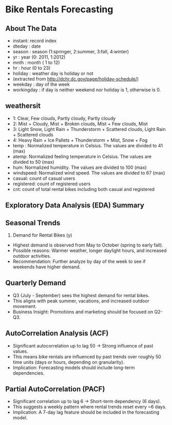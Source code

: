 # Bike Rentals Forecasting

## About The Data

- instant: record index
- dteday : date
- season : season (1:springer, 2:summer, 3:fall, 4:winter)
- yr : year (0: 2011, 1:2012)
- mnth : month ( 1 to 12)
- hr : hour (0 to 23)
- holiday : weather day is holiday or not
- (extracted from <http://dchr.dc.gov/page/holiday-schedule/>)
- weekday : day of the week
- workingday : if day is neither weekend nor holiday is 1, otherwise is 0.

## weathersit

- 1: Clear, Few clouds, Partly cloudy, Partly cloudy
- 2: Mist + Cloudy, Mist + Broken clouds, Mist + Few clouds, Mist
- 3: Light Snow, Light Rain + Thunderstorm + Scattered clouds, Light Rain + Scattered clouds
- 4: Heavy Rain + Ice Pallets + Thunderstorm + Mist, Snow + Fog
- temp : Normalized temperature in Celsius. The values are divided to 41 (max)
- atemp: Normalized feeling temperature in Celsius. The values are divided to 50 (max)
- hum: Normalized humidity. The values are divided to 100 (max)
- windspeed: Normalized wind speed. The values are divided to 67 (max)
- casual: count of casual users
- registered: count of registered users
- cnt: count of total rental bikes including both casual and registered

## Exploratory Data Analysis (EDA) Summary

## Seasonal Trends

1. Demand for Rental Bikes (y)

- Highest demand is observed from May to October (spring to early fall).
- Possible reasons: Warmer weather, longer daylight hours, and increased outdoor activities.
- Recommendation: Further analyze by day of the week to see if weekends have higher demand.

## Quarterly Demand

- Q3 (July - September) sees the highest demand for rental bikes.
- This aligns with peak summer, vacations, and increased outdoor movement.
- Business Insight: Promotions and marketing should be focused on Q2-Q3.

## AutoCorrelation Analysis (ACF)

- Significant autocorrelation up to lag 50 → Strong influence of past values.
- This means bike rentals are influenced by past trends over roughly 50 time units (days or hours, depending on granularity).
- Implication: Forecasting models should include long-term dependencies.

## Partial AutoCorrelation (PACF)

- Significant correlation up to lag 6 → Short-term dependency (6 days).
- This suggests a weekly pattern where rental trends reset every ~6 days.
- Implication: A 7-day lag feature should be included in the forecasting model.
